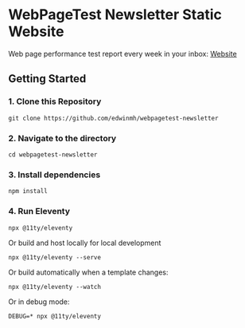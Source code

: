 # WebPageTest Newsletter Static Website

Web page performance test report every week in your inbox: [Website](https://www.webpagetestnewsletter.com/)

## Getting Started

### 1. Clone this Repository

```
git clone https://github.com/edwinmh/webpagetest-newsletter
```

### 2. Navigate to the directory

```
cd webpagetest-newsletter
```

### 3. Install dependencies

```
npm install
```

### 4. Run Eleventy

```
npx @11ty/eleventy
```

Or build and host locally for local development
```
npx @11ty/eleventy --serve
```

Or build automatically when a template changes:
```
npx @11ty/eleventy --watch
```

Or in debug mode:
```
DEBUG=* npx @11ty/eleventy
```
